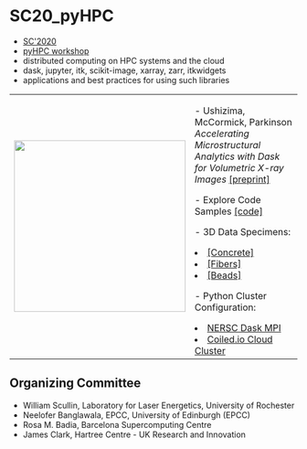 # SC20_pyHPC

-	[SC'2020](https://sc20.supercomputing.org/attend/schedule/)
- [pyHPC workshop](https://pyhpc.io/)
- distributed computing on HPC systems and the cloud
- dask, jupyter, itk, scikit-image, xarray, zarr, itkwidgets
- applications and best practices for using such libraries


<table border="0">
 <tr>
    <td><img src="https://github.com/dani-lbnl/SC20_pyHPC/blob/master/img/sc20_logo.png" width="300">
    </td>
    <td>
     <p>
      - Ushizima, McCormick, Parkinson <i> Accelerating Microstructural Analytics with Dask for Volumetric X-ray Images </i> <a href="https://github.com/dani-lbnl/SC20_pyHPC/blob/master/SC20preprint.pdf">[preprint]</a> <p>
      - Explore Code Samples <a href="https://github.com/dani-lbnl/SC20_pyHPC/tree/master/code">[code]</a> <p>
      - 3D Data Specimens: <p>
        <li> <a href="https://zenodo.org/record/3890837#.Xue18WpKiA1">[Concrete]</a>
        <li> <a href="http://dx.doi.org/doi:10.18126/M2QM0Z">[Fibers]</a>
        <li> <a href="https://github.com/dani-lbnl/SC20_pyHPC/tree/master/data">[Beads]</a> <p>
      - Python Cluster Configuration: <p>
        <li> <a
        href="https://github.com/dani-lbnl/SC20_pyHPC/tree/master/nersc">NERSC
        Dask MPI</a>
        <li> <a href="https://github.com/dani-lbnl/SC20_pyHPC/tree/master/coiled">Coiled.io Cloud Cluster</a>
      </td>
 </tr>
</table>

## Organizing Committee

- William Scullin, Laboratory for Laser Energetics, University of Rochester
- Neelofer Banglawala, EPCC, University of Edinburgh (EPCC)
- Rosa M. Badia, Barcelona Supercomputing Centre
- James Clark, Hartree Centre - UK Research and Innovation
